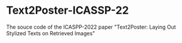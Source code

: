 # Text2Poster-ICASSP-22
The souce code of the ICASPP-2022 paper "Text2Poster: Laying Out Stylized Texts on Retrieved Images"

